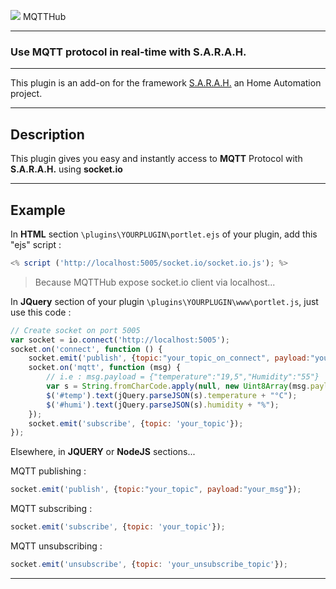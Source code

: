 <img src="../master/www/images/mqtthub.png"> MQTTHub

***
### Use MQTT protocol in real-time with S.A.R.A.H.
***
This plugin is an add-on for the framework [S.A.R.A.H.](http://encausse.net/s-a-r-a-h) an Home Automation project.
***
## Description
This plugin gives you easy and instantly access to **MQTT** Protocol with **S.A.R.A.H.** using **socket.io**
***

## Example

In **HTML** section `\plugins\YOURPLUGIN\portlet.ejs` of your plugin, add this "ejs" script :
```js
<% script ('http://localhost:5005/socket.io/socket.io.js'); %>
```
> Because MQTTHub expose socket.io client via localhost...

In **JQuery** section of your plugin `\plugins\YOURPLUGIN\www\portlet.js`, just use this code :
```js
// Create socket on port 5005
var socket = io.connect('http://localhost:5005');
socket.on('connect', function () {
    socket.emit('publish', {topic:"your_topic_on_connect", payload:"your_mess_on_connect"});
    socket.on('mqtt', function (msg) {
    	// i.e : msg.payload = {"temperature":"19,5","Humidity":"55"}
        var s = String.fromCharCode.apply(null, new Uint8Array(msg.payload));
        $('#temp').text(jQuery.parseJSON(s).temperature + "°C");
        $('#humi').text(jQuery.parseJSON(s).humidity + "%");
    });
    socket.emit('subscribe', {topic: 'your_topic'});
});
```

Elsewhere, in **JQUERY** or **NodeJS** sections...

MQTT publishing :

```js
socket.emit('publish', {topic:"your_topic", payload:"your_msg"});
```

MQTT subscribing :
```js
socket.emit('subscribe', {topic: 'your_topic'});
```

MQTT unsubscribing :
```js
socket.emit('unsubscribe', {topic: 'your_unsubscribe_topic'});
```
***
